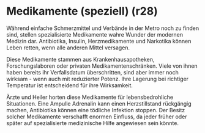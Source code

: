 # Medikamente (speziell) (r28)

Während einfache Schmerzmittel und Verbände in der Metro noch zu finden sind, stellen spezialisierte Medikamente wahre Wunder der modernen Medizin dar. Antibiotika, Insulin, Herzmedikamente und Narkotika können Leben retten, wenn alle anderen Mittel versagen.

Diese Medikamente stammen aus Krankenhausapotheken, Forschungslaboren oder privaten Medikamentenschränken. Viele von ihnen haben bereits ihr Verfallsdatum überschritten, sind aber immer noch wirksam - wenn auch mit reduzierter Potenz. Ihre Lagerung bei richtiger Temperatur ist entscheidend für ihre Wirksamkeit.

Ärzte und Heiler horten diese Medikamente für lebensbedrohliche Situationen. Eine Ampulle Adrenalin kann einen Herzstillstand rückgängig machen, Antibiotika können eine tödliche Infektion stoppen. Der Besitz solcher Medikamente verschafft enormen Einfluss, da jeder früher oder später auf spezialisierte medizinische Hilfe angewiesen sein könnte.